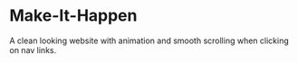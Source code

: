 # Make-It-Happen
A clean looking website with animation and smooth scrolling when clicking on nav links.
